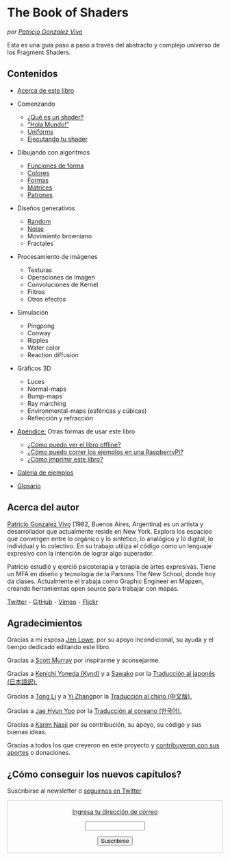 <canvas id="custom" class="canvas" data-fragment-url="examples/moon.frag" data-textures="examples/images/moon-texture.jpg" width="350px" height="350px"></canvas>

# The Book of Shaders
*por [Patricio Gonzalez Vivo](http://patriciogonzalezvivo.com/)*

Esta es una guía paso a paso a través del abstracto y complejo universo de los Fragment Shaders.

<div class="header">
<a href="https://www.paypal.com/cgi-bin/webscr?cmd=_s-xclick&hosted_button_id=B5FSVSHGEATCG" style="float: right;"><img src="https://www.paypalobjects.com/en_US/i/btn/btn_donate_SM.gif" alt=""></a>
</div>

## Contenidos

* [Acerca de este libro](00/?lan=es)

* Comenzando
    * [¿Qué es un shader?](01/?lan=es)
    * [“Hola Mundo!”](02/?lan=es)
    * [Uniforms](03/?lan=es)
	* [Ejecutando tu shader](04/?lan=es)

* Dibujando con algoritmos
    * [Funciones de forma](05/?lan=es)
    * [Colores](06/?lan=es)
    * [Formas](07/)
    * [Matrices](08/)
    * [Patrones](09/)

* Diseños generativos
    * [Random](10/)
    * [Noise](11/)
    * Movimiento browniano
    * Fractales

* Procesamiento de imágenes
    * Texturas
    * Operaciones de Imagen
    * Convoluciones de Kernel
    * Filtros
    * Otros efectos

* Simulación
    * Pingpong
    * Conway
    * Ripples
    * Water color
    * Reaction diffusion

* Gráficos 3D
    * Luces
    * Normal-maps
    * Bump-maps
    * Ray marching
    * Environmental-maps (esféricas y cúbicas)
    * Reflección y refracción

* [Apéndice:](appendix/) Otras formas de usar este libro
	* [¿Cómo puedo ver el libro offline?](appendix/)
	* [¿Cómo puedo correr los ejemplos en una RaspberryPi?](appendix/)
	* [¿Cómo imprimir este libro?](appendix/)

* [Galería de ejemplos](examples/)

* [Glosario](glossary/)

## Acerca del autor

[Patricio Gonzalez Vivo](http://patriciogonzalezvivo.com/) (1982, Buenos Aires, Argentina) es un artista y desarrollador que actualmente reside en New York. Explora los espacios que convergen entre lo orgánico y lo sintético, lo analógico y lo digital, lo individual y lo colectivo. En su trabajo utiliza el código como un lenguaje expresivo con la intención de lograr algo superador.

Patricio estudió y ejerció psicoterapia y terapia de artes expresivas. Tiene un MFA en diseño y tecnología de la Parsons The New School, donde hoy da clases. Actualmente el trabaja como Graphic Engineer en Mapzen, creando herramientas open source para trabajar con mapas.

<div class="header"><a href="https://twitter.com/patriciogv" target="_blank">Twitter</a> - <a href="https://github.com/patriciogonzalezvivo" target="_blank">GitHub</a> - <a href="https://vimeo.com/patriciogv" target="_blank">Vimeo</a> - <a href="https://www.flickr.com/photos/106950246@N06/" target="_blank"> Flickr</a></div>

## Agradecimientos

Gracias a mi esposa [Jen Lowe](http://www.datatelling.com/), por su apoyo incondicional, su ayuda y el tiempo dedicado editando este libro.

Gracias a [Scott Murray](http://alignedleft.com/) por inspirarme y aconsejarme.

Gracias a [Kenichi Yoneda (Kynd)](https://twitter.com/kyndinfo) y a [Sawako](https://twitter.com/sawakohome) por la [Traducción al japonés (日本語訳).](?lan=jp)

Gracias a [Tong Li](https://www.facebook.com/tong.lee.9484) y a [Yi Zhang](https://www.facebook.com/archer.zetta?pnref=story)por la [Traducción al chino (中文版).](?lan=ch)

Gracias a [Jae Hyun Yoo](https://www.facebook.com/fkkcloud) por la [Traducción al coreano (한국어).](?lan=kr)

Gracias a [Karim Naaji](http://karim.naaji.fr/) por su contribución, su apoyo, su código y sus buenas ideas.

Gracias a todos los que creyeron en este proyecto y [contribuyeron con sus aportes](https://github.com/patriciogonzalezvivo/thebookofshaders/graphs/contributors) o donaciones.

## ¿Cómo conseguir los nuevos capítulos?

Suscribirse al newsletter o [seguirnos en Twitter](https://twitter.com/bookofshaders)

 <form style="border:1px solid #ccc;padding:3px;text-align:center;" action="https://tinyletter.com/thebookofshaders" method="post" target="popupwindow" onsubmit="window.open('https://tinyletter.com/thebookofshaders', 'popupwindow', 'scrollbars=yes,width=800,height=600');return true"><a href="https://tinyletter.com/thebookofshaders"><p><label for="tlemail">Ingresa tu dirección de correo</label></p></a><p><input type="text" style="width:140px" name="email" id="tlemail" /></p><input type="hidden" value="1" name="embed"/><input type="submit" value="Suscribirse" /><p><a href="https://tinyletter.com" target="_blank"></a></p></form>
